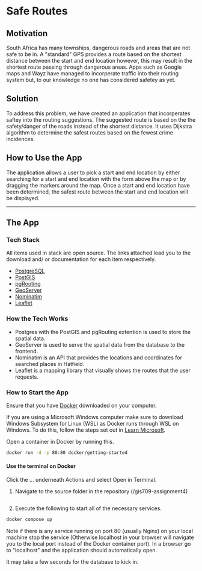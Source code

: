# Safe Routes

## Motivation

South Africa has many townships, dangerous roads and areas that are not safe to be in. A "standard" GPS provides a route based on the shortest distance between the start and end location however, this may result in the shortest route passing through dangerous areas. Apps such as Google maps and Wayz have managed to incorperate traffic into their routing system but, to our knowledge no one has considered safetey as yet. 

## Solution

To address this problem, we have created an application that incorperates saftey into the routing suggestions. The suggested route is based on the the safety/danger of the roads instead of the shortest distance. It uses Dijkstra algorithm to determine the safest routes based on the fewest crime incidences. 

## How to Use the App

The application allows a user to pick a start and end location by either searching for a start and end location with the form above the map or by dragging the markers around the map. Once a start and end location have been determined, the safest route between the start and end location will be displayed.

---

## The App

### Tech Stack

All items used in stack are open source. The links attached lead you to the download and/ or documentation for each item respectively.  

- [PostgreSQL](https://www.postgresql.org/)
- [PostGIS](https://postgis.net/)
- [pgRouting](https://pgrouting.org/)
- [GeoServer](https://geoserver.org/)
- [Nominatim](https://nominatim.org/)
- [Leaflet](https://leafletjs.com/)

### How the Tech Works

- Postgres with the PostGIS and pgRouting extention is used to store the spatial data.
- GeoServer is used to serve the spatial data from the database to the frontend.
- Nominatim is an API that provides the locations and coordinates for searched places in Hatfield.
- Leaflet is a mapping library that visually shows the routes that the user requests.

### How to Start the App
Ensure that you have [Docker](https://www.docker.com/products/docker-desktop/) downloaded on your computer. 

If you are using a Microsoft Windows computer make sure to download Windows Subsystem for Linux (WSL) as Docker runs through WSL on Windows. To do this, follow the steps set out in [Learn Microsoft](https://learn.microsoft.com/en-us/windows/wsl/install-manual#step-4---download-the-linux-kernel-update-package).

Open a container in Docker by running this.
```bash
docker run -d -p 80:80 docker/getting-started
```
#### Use the terminal on Docker

Click the ... underneath Actions and select Open in Terminal.

1. Navigate to the source folder in the repository (/gis709-assignment4) 

```bash

```
2. Execute the following to start all of the necessary services.

```bash
docker compose up
```

Note if there is any service running on port 80 (usually Nginx) on your local machine stop the service (Otherwise localhost in your browser will navigate you to the local port instead of the Docker container port). In a browser go to "localhost" and the application should automatically open.

It may take a few seconds for the database to kick in. 
